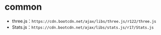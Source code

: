# common

- three.js：`https://cdn.bootcdn.net/ajax/libs/three.js/r122/three.js`
- Stats.js：`https://cdn.bootcdn.net/ajax/libs/stats.js/r17/Stats.js`